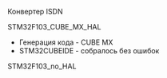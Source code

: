 Конвертер ISDN

STM32F103_CUBE_MX_HAL
- Генерация кода - CUBE MX
- STM32CUBEIDE - собралось без ошибок

STM32F103_no_HAL

